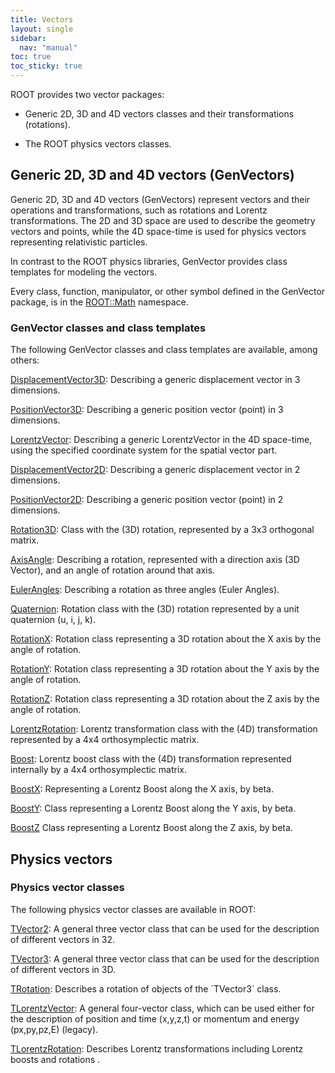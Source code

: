 ```yaml
---
title: Vectors
layout: single
sidebar:
  nav: "manual"
toc: true
toc_sticky: true
---
```


ROOT provides two vector packages:

- Generic 2D, 3D and 4D vectors classes and their transformations (rotations).

- The ROOT physics vectors classes.

## Generic 2D, 3D and 4D vectors (GenVectors)

Generic 2D, 3D and 4D vectors (GenVectors) represent vectors and their operations and transformations, such as rotations and Lorentz transformations. The 2D and 3D space are used to describe the geometry vectors and points, while the 4D space-time is used for physics vectors representing relativistic particles. 

In contrast to the ROOT physics libraries, GenVector provides class templates for modeling the vectors.

Every class, function, manipulator, or other symbol defined in the GenVector package, is in the [ROOT::Math](https://root.cern/doc/master/namespaceROOT_1_1Math.html) namespace.

### GenVector classes and class templates

The following GenVector classes and class templates are available, among others:

[DisplacementVector3D](https://root.cern/doc/master/classROOT_1_1Math_1_1DisplacementVector3D.html): Describing a generic displacement vector in 3 dimensions. 

[PositionVector3D](https://root.cern/doc/master/classROOT_1_1Math_1_1PositionVector3D.html): Describing a generic position vector (point) in 3 dimensions. 

[LorentzVector](https://root.cern/doc/master/classROOT_1_1Math_1_1LorentzVector.html): Describing a generic LorentzVector in the 4D space-time, using the specified coordinate system for the spatial vector part. 

[DisplacementVector2D](https://root.cern/doc/master/classROOT_1_1Math_1_1DisplacementVector2D.html): Describing a generic displacement vector in 2 dimensions. 

[PositionVector2D](https://root.cern/doc/master/classROOT_1_1Math_1_1PositionVector2D.html): Describing a generic position vector (point) in 2 dimensions. 

[Rotation3D](https://root.cern/doc/master/classROOT_1_1Math_1_1Rotation3D.html): Class with the (3D) rotation, represented by a 3x3 orthogonal matrix. 

[AxisAngle](https://root.cern/doc/master/classROOT_1_1Math_1_1AxisAngle.html): Describing a rotation, represented with a direction axis (3D Vector), and an angle of rotation around that axis. 

[EulerAngles](https://root.cern/doc/master/classROOT_1_1Math_1_1EulerAngles.html): Describing a rotation as three angles (Euler Angles).

[Quaternion](https://root.cern/doc/master/classROOT_1_1Math_1_1Quaternion.html): Rotation class with the (3D) rotation represented by a unit quaternion (u, i, j, k). 

[RotationX](https://root.cern/doc/master/classROOT_1_1Math_1_1RotationX.html): Rotation class representing a 3D rotation about the X axis by the angle of rotation.

[RotationY](https://root.cern/doc/master/classROOT_1_1Math_1_1RotationY.html): Rotation class representing a 3D rotation about the Y axis by the angle of rotation. 

[RotationZ](https://root.cern/doc/master/classROOT_1_1Math_1_1RotationZ.html): Rotation class representing a 3D rotation about the Z axis by the angle of rotation. 

[LorentzRotation](https://root.cern/doc/master/classROOT_1_1Math_1_1LorentzRotation.html): Lorentz transformation class with the (4D) transformation represented by a 4x4 orthosymplectic matrix. 

[Boost](https://root.cern/doc/master/classROOT_1_1Math_1_1Boost.html): Lorentz boost class with the (4D) transformation represented internally by a 4x4 orthosymplectic matrix. 

[BoostX](https://root.cern/doc/master/classROOT_1_1Math_1_1BoostX.html): Representing a Lorentz Boost along the X axis, by beta.

[BoostY](https://root.cern/doc/master/classROOT_1_1Math_1_1BoostY.html): Class representing a Lorentz Boost along the Y axis, by beta.

[BoostZ](https://root.cern/doc/master/classROOT_1_1Math_1_1BoostZ.html) Class representing a Lorentz Boost along the Z axis, by beta. 


## Physics vectors

### Physics vector classes

The following physics vector classes are available in ROOT:

[TVector2](https://root.cern/doc/master/classTVector2.html): A general three vector class that can be used for the description of different vectors in 32.

[TVector3](https://root.cern/doc/master/classTVector3.html): A general three vector class that can be used for the description of different vectors in 3D.

[TRotation](https://root.cern/doc/master/classTRotation.html): Describes a rotation of objects of the ´TVector3´ class.

[TLorentzVector](https://root.cern/doc/master/classTLorentzVector.html): A general four-vector class, which can be used either for the description of position and time (x,y,z,t) or momentum and energy (px,py,pz,E) (legacy).

[TLorentzRotation](https://root.cern/doc/master/classTLorentzRotation.html): Describes Lorentz transformations including Lorentz boosts and rotations .



